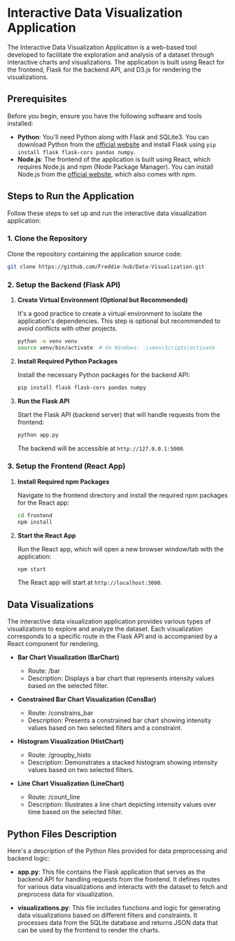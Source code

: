 
# Interactive Data Visualization Application

The Interactive Data Visualization Application is a web-based tool developed to facilitate the exploration and analysis of a dataset through interactive charts and visualizations. The application is built using React for the frontend, Flask for the backend API, and D3.js for rendering the visualizations.

## Prerequisites

Before you begin, ensure you have the following software and tools installed:

- **Python**: You'll need Python along with Flask and SQLite3. You can download Python from the [official website](https://www.python.org/) and install Flask using `pip install flask flask-cors pandas numpy`.
- **Node.js**: The frontend of the application is built using React, which requires Node.js and npm (Node Package Manager). You can install Node.js from the [official website](https://nodejs.org/en/download/), which also comes with npm.

## Steps to Run the Application

Follow these steps to set up and run the interactive data visualization application:

### 1. Clone the Repository

Clone the repository containing the application source code:
```bash
git clone https://github.com/Freddie-hub/Data-Visualization.git

```

### 2. Setup the Backend (Flask API)

1. **Create Virtual Environment (Optional but Recommended)**

   It's a good practice to create a virtual environment to isolate the application's dependencies. This step is optional but recommended to avoid conflicts with other projects.

   ```bash
   python -m venv venv
   source venv/bin/activate  # On Windows: .\venv\Scripts\activate
   ```

2. **Install Required Python Packages**

   Install the necessary Python packages for the backend API:

   ```bash
   pip install flask flask-cors pandas numpy
   ```

3. **Run the Flask API**

   Start the Flask API (backend server) that will handle requests from the frontend:

   ```bash
   python app.py
   ```

   The backend will be accessible at `http://127.0.0.1:5000`.

### 3. Setup the Frontend (React App)

1. **Install Required npm Packages**

   Navigate to the frontend directory and install the required npm packages for the React app:

   ```bash
   cd frontend
   npm install
   ```

2. **Start the React App**

   Run the React app, which will open a new browser window/tab with the application:

   ```bash
   npm start
   ```

   The React app will start at `http://localhost:3000`.

## Data Visualizations

The interactive data visualization application provides various types of visualizations to explore and analyze the dataset. Each visualization corresponds to a specific route in the Flask API and is accompanied by a React component for rendering.

- **Bar Chart Visualization (BarChart)**
  - Route: /bar
  - Description: Displays a bar chart that represents intensity values based on the selected filter.

- **Constrained Bar Chart Visualization (ConsBar)**
  - Route: /constrains_bar
  - Description: Presents a constrained bar chart showing intensity values based on two selected filters and a constraint.

- **Histogram Visualization (HistChart)**
  - Route: /groupby_histo
  - Description: Demonstrates a stacked histogram showing intensity values based on two selected filters.

- **Line Chart Visualization (LineChart)**
  - Route: /count_line
  - Description: Illustrates a line chart depicting intensity values over time based on the selected filter.

## Python Files Description

Here's a description of the Python files provided for data preprocessing and backend logic:

- **app.py**: This file contains the Flask application that serves as the backend API for handling requests from the frontend. It defines routes for various data visualizations and interacts with the dataset to fetch and preprocess data for visualization.

- **visualizations.py**: This file includes functions and logic for generating data visualizations based on different filters and constraints. It processes data from the SQLite database and returns JSON data that can be used by the frontend to render the charts.